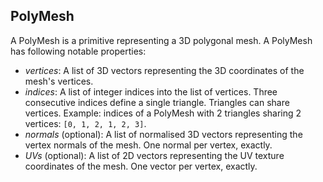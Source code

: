 ## PolyMesh

A PolyMesh is a primitive representing a 3D polygonal mesh. A PolyMesh has following notable properties:

* _vertices_: A list of 3D vectors representing the 3D coordinates of the mesh's vertices.
* _indices_: A list of integer indices into the list of vertices. Three consecutive indices define a single triangle. Triangles can share vertices. Example: indices of a PolyMesh with 2 triangles sharing 2 vertices: `[0, 1, 2, 1, 2, 3]`.
* _normals_ (optional): A list of normalised 3D vectors representing the vertex normals of the mesh. One normal per vertex, exactly.
* _UVs_ (optional): A list of 2D vectors representing the UV texture coordinates of the mesh. One vector per vertex, exactly.
